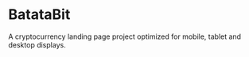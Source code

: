 # BatataBit
A cryptocurrency landing page project optimized for mobile, tablet and desktop displays. 

